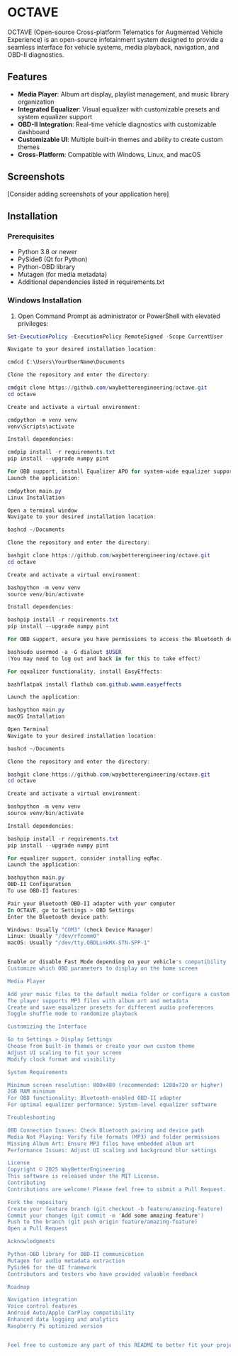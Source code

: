 # OCTAVE

OCTAVE (Open-source Cross-platform Telematics for Augmented Vehicle Experience) is an open-source infotainment system designed to provide a seamless interface for vehicle systems, media playback, navigation, and OBD-II diagnostics.

## Features

- **Media Player**: Album art display, playlist management, and music library organization
- **Integrated Equalizer**: Visual equalizer with customizable presets and system equalizer support
- **OBD-II Integration**: Real-time vehicle diagnostics with customizable dashboard
- **Customizable UI**: Multiple built-in themes and ability to create custom themes
- **Cross-Platform**: Compatible with Windows, Linux, and macOS

## Screenshots

[Consider adding screenshots of your application here]

## Installation

### Prerequisites

- Python 3.8 or newer
- PySide6 (Qt for Python)
- Python-OBD library
- Mutagen (for media metadata)
- Additional dependencies listed in requirements.txt

### Windows Installation

1. Open Command Prompt as administrator or PowerShell with elevated privileges:

```powershell
Set-ExecutionPolicy -ExecutionPolicy RemoteSigned -Scope CurrentUser

Navigate to your desired installation location:

cmdcd C:\Users\YourUserName\Documents

Clone the repository and enter the directory:

cmdgit clone https://github.com/waybetterengineering/octave.git
cd octave

Create and activate a virtual environment:

cmdpython -m venv venv
venv\Scripts\activate

Install dependencies:

cmdpip install -r requirements.txt
pip install --upgrade numpy pint

For OBD support, install Equalizer APO for system-wide equalizer support.
Launch the application:

cmdpython main.py
Linux Installation

Open a terminal window
Navigate to your desired installation location:

bashcd ~/Documents

Clone the repository and enter the directory:

bashgit clone https://github.com/waybetterengineering/octave.git
cd octave

Create and activate a virtual environment:

bashpython -m venv venv
source venv/bin/activate

Install dependencies:

bashpip install -r requirements.txt
pip install --upgrade numpy pint

For OBD support, ensure you have permissions to access the Bluetooth device:

bashsudo usermod -a -G dialout $USER
(You may need to log out and back in for this to take effect)

For equalizer functionality, install EasyEffects:

bashflatpak install flathub com.github.wwmm.easyeffects

Launch the application:

bashpython main.py
macOS Installation

Open Terminal
Navigate to your desired installation location:

bashcd ~/Documents

Clone the repository and enter the directory:

bashgit clone https://github.com/waybetterengineering/octave.git
cd octave

Create and activate a virtual environment:

bashpython -m venv venv
source venv/bin/activate

Install dependencies:

bashpip install -r requirements.txt
pip install --upgrade numpy pint

For equalizer support, consider installing eqMac.
Launch the application:

bashpython main.py
OBD-II Configuration
To use OBD-II features:

Pair your Bluetooth OBD-II adapter with your computer
In OCTAVE, go to Settings > OBD Settings
Enter the Bluetooth device path:

Windows: Usually "COM3" (check Device Manager)
Linux: Usually "/dev/rfcomm0"
macOS: Usually "/dev/tty.OBDLinkMX-STN-SPP-1"


Enable or disable Fast Mode depending on your vehicle's compatibility
Customize which OBD parameters to display on the home screen

Media Player

Add your music files to the default media folder or configure a custom music folder in Settings > Media Settings
The player supports MP3 files with album art and metadata
Create and save equalizer presets for different audio preferences
Toggle shuffle mode to randomize playback

Customizing the Interface

Go to Settings > Display Settings
Choose from built-in themes or create your own custom theme
Adjust UI scaling to fit your screen
Modify clock format and visibility

System Requirements

Minimum screen resolution: 800x480 (recommended: 1280x720 or higher)
2GB RAM minimum
For OBD functionality: Bluetooth-enabled OBD-II adapter
For optimal equalizer performance: System-level equalizer software

Troubleshooting

OBD Connection Issues: Check Bluetooth pairing and device path
Media Not Playing: Verify file formats (MP3) and folder permissions
Missing Album Art: Ensure MP3 files have embedded album art
Performance Issues: Adjust UI scaling and background blur settings

License
Copyright © 2025 WayBetterEngineering
This software is released under the MIT License.
Contributing
Contributions are welcome! Please feel free to submit a Pull Request.

Fork the repository
Create your feature branch (git checkout -b feature/amazing-feature)
Commit your changes (git commit -m 'Add some amazing feature')
Push to the branch (git push origin feature/amazing-feature)
Open a Pull Request

Acknowledgments

Python-OBD library for OBD-II communication
Mutagen for audio metadata extraction
PySide6 for the UI framework
Contributors and testers who have provided valuable feedback

Roadmap

Navigation integration
Voice control features
Android Auto/Apple CarPlay compatibility
Enhanced data logging and analytics
Raspberry Pi optimized version


Feel free to customize any part of this README to better fit your project's specific features and requirements. The structure provides a comprehensive overview of your OCTAVE application based on the code files you've shared.